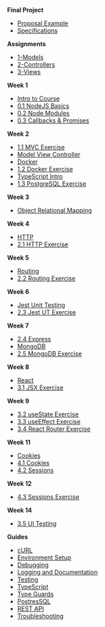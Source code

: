 **Final Project**

- [Proposal Example](project/example-proposal.md)
- [Specifications](project/specifications.md)

**Assignments**

- [1-Models](Assignments/1-models.md)
- [2-Controllers](Assignments/2-controllers.md)
- [3-Views](Assignments/3-views.md)

**Week 1**

- [Intro to Course](Notes/Week1/01_intro_to_course)
- [0.1 NodeJS Basics](Notes/Week1/01-node-basics.md)
- [0.2 Node Modules](Notes/Week1/02-node-modules.md)
- [0.3 Callbacks & Promises](Notes/Week1/03-callbacks-promises.md)

**Week 2**

- [1.1 MVC Exercise](Notes/Week2/11-mvc.md)
- [Model View Controller](Notes/Week2/mvc.md)
- [Docker](Notes/Week2/docker.md)
- [1.2 Docker Exercise](Notes/Week2/12-docker.md)
- [TypeScript Intro](Notes/Week2/14-typescript.md)
- [1.3 PostgreSQL Exercise](Notes/Week2/13-postgresql.md)

**Week 3**

- [Object Relational Mapping](Notes/Week3/orm.md)

**Week 4**

- [HTTP](Notes/Week4/http.md)
- [2.1 HTTP Exercise](Notes/Week4/21-http.md)

**Week 5**

- [Routing](Notes/Week5/routing.md)
- [2.2 Routing Exercise](Notes/Week5/22-routing.md)

**Week 6**

- [Jest Unit Testing](Notes/Week6/jesttesting.md)
- [2.3 Jest UT Exercise](Notes/Week6/23testing.md)

**Week 7**

- [2.4 Express](Notes/Week7/24-express.md)
- [MongoDB](Notes/Week7/mongodb.md)
- [2.5 MongoDB Exercise](Notes/Week7/25-mongodb.md)

**Week 8**

- [React](Notes/Week8/react.md)
- [3.1 JSX Exercise](Notes/Week8/31-jsx.md)

**Week 9**

- [3.2 useState Exercise](Notes/Week9/32-usestate.md)
- [3.3 useEffect Exercise](Notes/Week9/33-useeffect.md)
- [3.4 React Router Exercise](Notes/Week9/34-react-router.md)

**Week 11**

- [Cookies](Notes/Week11/cookies.md)
- [4.1 Cookies](Notes/Week11/41-cookies.md)
- [4.2 Sessions](https://moodle.johnabbott.qc.ca/mod/hvp/view.php?id=51684)

**Week 12**

- [4.3 Sessions Exercise](Notes/Week11/43-sessions.md)

**Week 14**

- [3.5 UI Testing](Notes/Week9/35-testing.md)

**Guides**

- [cURL](Guides/curl.md)
- [Environment Setup](Guides/environment-setup.md)
- [Debugging](Guides/debugging.md)
- [Logging and Documentation](Guides/logging.md)
- [Testing](Guides/testing.md)
- [TypeScript](Guides/typescript.md)
- [Type Guards](Guides/type-guards.md)
- [PostresSQL](Guides/database.md)
- [REST API](Guides/restapi.md)
- [Troubleshooting](Guides/troubleshooting.md)
